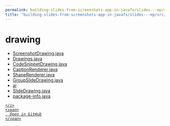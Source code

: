 ```yaml
---
permalink: building-slides-from-screenshots-app-in-javafx/slides---ep/src/main/java/engineer/mathsoftware/blog/slides/drawing
title: "building-slides-from-screenshots-app-in-javafx/slides---ep/src/main/java/engineer/mathsoftware/blog/slides/drawing"
---
```


# drawing
<ul>
  <li>
    <a href="ScreenshotDrawing.java">
      ScreenshotDrawing.java
    </a>
  </li>
  <li>
    <a href="Drawings.java">
      Drawings.java
    </a>
  </li>
  <li>
    <a href="CodeSnippetDrawing.java">
      CodeSnippetDrawing.java
    </a>
  </li>
  <li>
    <a href="CaptionRenderer.java">
      CaptionRenderer.java
    </a>
  </li>
  <li>
    <a href="ShapeRenderer.java">
      ShapeRenderer.java
    </a>
  </li>
  <li>
    <a href="GroupSlideDrawing.java">
      GroupSlideDrawing.java
    </a>
  </li>
  <li>
    <a href="ai">
      ai
    </a>
  </li>
  <li>
    <a href="SlideDrawing.java">
      SlideDrawing.java
    </a>
  </li>
  <li>
    <a href="package-info.java">
      package-info.java
    </a>
  </li>
</ul>
<div class="social open-gh-btn my-4">
  <a class="btn btn-github" href="https://github.com/tobiasbriones/blog/tree/main/swe/dev/java/javafx/drawing/productivity/building-slides-from-screenshots-app-in-javafx/slides---ep/src/main/java/engineer/mathsoftware/blog/slides/drawing" target="_blank">
    <i class="fab fa-github">
      
    </i>
    <span>
      Open in GitHub
    </span>
  </a>
</div>